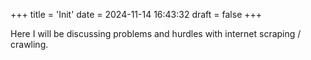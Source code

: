 +++
title = 'Init'
date = 2024-11-14 16:43:32
draft = false
+++

Here I will be discussing problems and hurdles with internet scraping / crawling.
